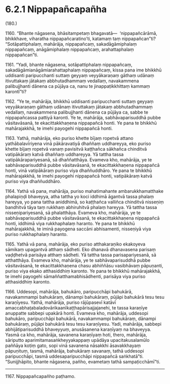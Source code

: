 

# 6.2.1 Nippapañcapañha




(180.)

1160\. “Bhante nāgasena, bhāsitampetaṃ bhagavatā—  ‘nippapañcārāmā, bhikkhave, viharatha nippapañcaratino’ti, katamaṃ taṃ nippapañcan”ti? “Sotāpattiphalaṃ, mahārāja, nippapañcaṃ, sakadāgāmiphalaṃ nippapañcaṃ, anāgāmiphalaṃ nippapañcaṃ, arahattaphalaṃ nippapañcan”ti.

1161\. “Yadi, bhante nāgasena, sotāpattiphalaṃ nippapañcaṃ, sakadāgāmianāgāmiarahattaphalaṃ nippapañcaṃ, kissa pana ime bhikkhū uddisanti paripucchanti suttaṃ geyyaṃ veyyākaraṇaṃ gāthaṃ udānaṃ itivuttakaṃ jātakaṃ abbhutadhammaṃ vedallaṃ, navakammena palibujjhanti dānena ca pūjāya ca, nanu te jinappaṭikkhittaṃ kammaṃ karontī”ti?

1162\. “Ye te, mahārāja, bhikkhū uddisanti paripucchanti suttaṃ geyyaṃ veyyākaraṇaṃ gāthaṃ udānaṃ itivuttakaṃ jātakaṃ abbhutadhammaṃ vedallaṃ, navakammena palibujjhanti dānena ca pūjāya ca, sabbe te nippapañcassa pattiyā karonti. Ye te, mahārāja, sabhāvaparisuddhā pubbe vāsitavāsanā, te ekacittakkhaṇena nippapañcā honti. Ye pana te bhikkhū mahārajakkhā, te imehi payogehi nippapañcā honti.

1163\. Yathā, mahārāja, eko puriso khette bījaṃ ropetvā attano yathābalavīriyena vinā pākāravatiyā dhaññaṃ uddhareyya, eko puriso khette bījaṃ ropetvā vanaṃ pavisitvā kaṭṭhañca sākhañca chinditvā vatipākāraṃ katvā dhaññaṃ uddhareyya. Yā tattha tassa vatipākārapariyesanā, sā dhaññatthāya. Evameva kho, mahārāja, ye te sabhāvaparisuddhā pubbe vāsitavāsanā, te ekacittakkhaṇena nippapañcā honti, vinā vatipākāraṃ puriso viya dhaññuddhāro. Ye pana te bhikkhū mahārajakkhā, te imehi payogehi nippapañcā honti, vatipākāraṃ katvā puriso viya dhaññuddhāro.

1164\. Yathā vā pana, mahārāja, puriso mahatimahante ambarukkhamatthake phalapiṇḍi bhaveyya, atha tattha yo koci iddhimā āgantvā tassa phalaṃ hareyya, yo pana tattha aniddhimā, so kaṭṭhañca valliñca chinditvā nisseṇiṃ bandhitvā tāya taṃ rukkhaṃ abhiruhitvā phalaṃ hareyya. Yā tattha tassa nisseṇipariyesanā, sā phalatthāya. Evameva kho, mahārāja, ye te sabhāvaparisuddhā pubbe vāsitavāsanā, te ekacittakkhaṇena nippapañcā honti, iddhimā viya rukkhaphalaṃ haranto. Ye pana te bhikkhū mahārajakkhā, te iminā payogena saccāni abhisamenti, nisseṇiyā viya puriso rukkhaphalaṃ haranto.

1165\. Yathā vā pana, mahārāja, eko puriso atthakaraṇiko ekakoyeva sāmikaṃ upagantvā atthaṃ sādheti. Eko dhanavā dhanavasena parisaṃ vaḍḍhetvā parisāya atthaṃ sādheti. Yā tattha tassa parisapariyesanā, sā atthatthāya. Evameva kho, mahārāja, ye te sabhāvaparisuddhā pubbe vāsitavāsanā, te ekacittakkhaṇena chasu abhiññāsu vasibhāvaṃ pāpuṇanti, puriso viya ekako atthasiddhiṃ karonto. Ye pana te bhikkhū mahārajakkhā, te imehi payogehi sāmaññatthamabhisādhenti, parisāya viya puriso atthasiddhiṃ karonto.

1166\. Uddesopi, mahārāja, bahukāro, paripucchāpi bahukārā, navakammampi bahukāraṃ, dānampi bahukāraṃ, pūjāpi bahukārā tesu tesu karaṇīyesu. Yathā, mahārāja, puriso rājūpasevī katāvī amaccabhaṭabaladovārikaanīkaṭṭhapārisajjajanehi, te tassa karaṇīye anuppatte sabbepi upakārā honti. Evameva kho, mahārāja, uddesopi bahukāro, paripucchāpi bahukārā, navakammampi bahukāraṃ, dānampi bahukāraṃ, pūjāpi bahukārā tesu tesu karaṇīyesu. Yadi, mahārāja, sabbepi abhijātiparisuddhā bhaveyyuṃ, anusāsanena karaṇīyaṃ na bhaveyya. Yasmā ca kho, mahārāja, savanena karaṇīyaṃ hoti, thero, mahārāja, sāriputto aparimitamasaṅkheyyakappaṃ upādāya upacitakusalamūlo paññāya koṭiṃ gato, sopi vinā savanena nāsakkhi āsavakkhayaṃ pāpuṇituṃ, tasmā, mahārāja, bahukāraṃ savanaṃ, tathā uddesopi paripucchāpi, tasmā uddesaparipucchāpi nippapañcā saṅkhatā”ti. “Sunijjhāpito, bhante nāgasena, pañho, evametaṃ tathā sampaṭicchāmī”ti.

---

1167\. Nippapañcapañho paṭhamo.





